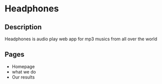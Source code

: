 # Headphones
## Description
Headphones is audio play web app for mp3 musics from all over the world
## Pages
- Homepage
- what we do
- Our results



